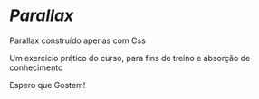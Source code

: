 # _Parallax_
Parallax construído apenas com Css 

Um exercício prático do curso, para fins de treino e absorção de conhecimento 

Espero que Gostem!
